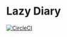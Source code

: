 # Lazy Diary
[![CircleCI](https://circleci.com/gh/hayate4th/easy-diary.svg?style=svg)](https://circleci.com/gh/hayate4th/easy-diary)
